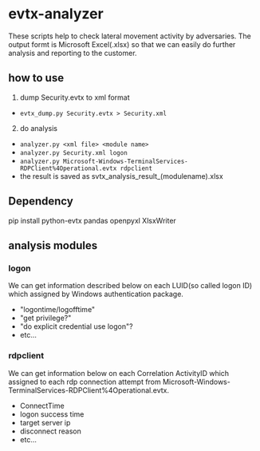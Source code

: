 # evtx-analyzer
These scripts help to check lateral movement activity by adversaries.
The output formt is Microsoft Excel(.xlsx) so that we can easily do further analysis and reporting to the customer.



## how to use
1. dump Security.evtx to xml format
 - `evtx_dump.py Security.evtx > Security.xml`
2. do analysis
 - `analyzer.py <xml file> <module name>`
 - `analyzer.py Security.xml logon`
 - `analyzer.py Microsoft-Windows-TerminalServices-RDPClient%4Operational.evtx rdpclient`
 - the result is saved as svtx_analysis_result_(modulename).xlsx
 
## Dependency
pip install python-evtx pandas openpyxl XlsxWriter

## analysis modules
### logon
We can get information described below on each LUID(so called logon ID) which assigned by Windows authentication package.
* "logontime/logofftime"
* "get privilege?"
* "do explicit credential use logon"? 
* etc...

### rdpclient
We can get information below on each Correlation ActivityID which assigned to each rdp connection attempt from Microsoft-Windows-TerminalServices-RDPClient%4Operational.evtx.
* ConnectTime
* logon success time
* target server ip
* disconnect reason
* etc...
